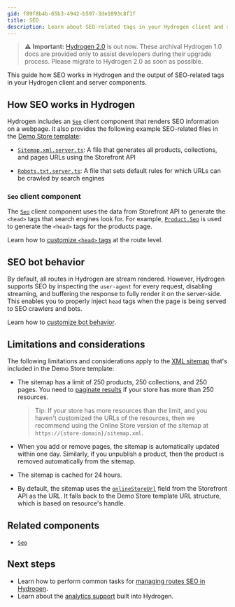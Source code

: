 ```yaml
---
gid: f89f8b4b-65b3-4942-b597-3de1093c8f1f
title: SEO
description: Learn about SEO-related tags in your Hydrogen client and server components.
---
```


> ⚠️ **Important:** [Hydrogen 2.0](https://hydrogen.shopify.dev) is out now. These archival Hydrogen 1.0 docs are provided only to assist developers during their upgrade process. Please migrate to Hydrogen 2.0 as soon as possible.


This guide how SEO works in Hydrogen and the output of SEO-related tags in your Hydrogen client and server components.

## How SEO works in Hydrogen

Hydrogen includes an [`Seo`](/api/hydrogen/components/primitive/seo) client component that renders SEO information on a webpage. It also provides the following example SEO-related files in the [Demo Store template](/docs/tutorials/getting-started/templates):

- [`Sitemap.xml.server.ts`](https://github.com/Shopify/hydrogen/blob/main/templates/demo-store/src/routes/sitemap.xml.server.ts): A file that generates all products, collections, and pages URLs using the Storefront API

- [`Robots.txt.server.ts`](https://github.com/Shopify/hydrogen/blob/main/templates/demo-store/src/routes/robots.txt.server.ts): A file that sets default rules for which URLs can be crawled by search engines

### `Seo` client component

The [`Seo`](/api/hydrogen/components/primitive/seo) client component uses the data from Storefront API to generate the `<head>` tags that search engines look for. For example, [`Product.Seo`](https://shopify.dev/api/storefront/latest/objects/Product) is used to generate the `<head>` tags for the products page.

Learn how to [customize `<head>` tags](/docs/tutorials/seo/manage-seo#customize-seo-at-the-route-level) at the route level.

## SEO bot behavior

By default, all routes in Hydrogen are stream rendered. However, Hydrogen supports SEO by inspecting the `user-agent` for every request, disabling streaming, and buffering the response to fully render it on the server-side. This enables you to properly inject `head` tags when the page is being served to SEO crawlers and bots.

Learn how to [customize bot behavior](/docs/tutorials/seo/manage-seo#seo-bots).

## Limitations and considerations

The following limitations and considerations apply to the [XML sitemap](https://github.com/Shopify/hydrogen/blob/main/templates/demo-store/src/routes/sitemap.xml.server.ts) that's included in the Demo Store template:

- The sitemap has a limit of 250 products, 250 collections, and 250 pages. You need to [paginate results](/api/usage/pagination-graphql) if your store has more than 250 resources.

  > Tip:
  > If your store has more resources than the limit, and you haven't customized the URLs of the resources, then we recommend using the Online Store version of the sitemap at `https://{store-domain}/sitemap.xml`.

- When you add or remove pages, the sitemap is automatically updated within one day. Similarly, if you unpublish a product, then the product is removed automatically from the sitemap.

- The sitemap is cached for 24 hours.

- By default, the sitemap uses the [`onlineStoreUrl`](https://shopify.dev/api/storefront/latest/objects/Product) field from the Storefront API as the URL. It falls back to the Demo Store template URL structure, which is based on resource's handle.

## Related components

- [`Seo`](/api/hydrogen/components/primitive/seo)

## Next steps

- Learn how to perform common tasks for [managing routes SEO in Hydrogen](/docs/tutorials/seo/manage-seo).
- Learn about the [analytics support](/docs/tutorials/analytics) built into Hydrogen.
